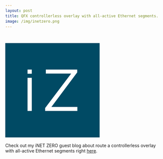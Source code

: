 ```yaml
---
layout: post
title: QFX controllerless overlay with all-active Ethernet segments.
image: /img/inetzero.png
---
```


<br>                

![iNET Zero logo](/img/inetzero.png "iNET Zero logo") 
<p>
Check out my iNET ZERO guest blog about route a controllerless overlay with all-active Ethernet segments right <a href="https://inetzero.com/junos-os-route-reflection-considerations/" target="_blank">here</a>.
</p>   

